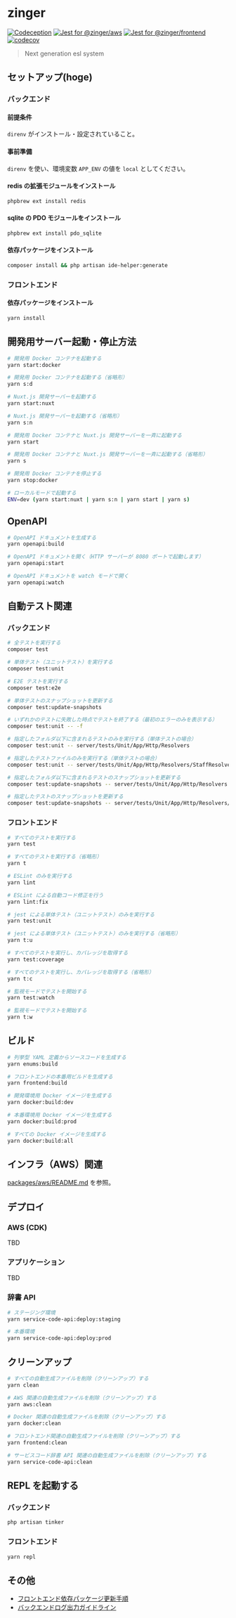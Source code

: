 # zinger

[![Codeception](https://github.com/eustylelab/zinger/actions/workflows/codeception.yaml/badge.svg)](https://github.com/eustylelab/zinger/actions/workflows/codeception.yaml)
[![Jest for @zinger/aws](https://github.com/eustylelab/zinger/actions/workflows/jest-aws.yaml/badge.svg)](https://github.com/eustylelab/zinger/actions/workflows/jest-aws.yaml)
[![Jest for @zinger/frontend](https://github.com/eustylelab/zinger/actions/workflows/jest-frontend.yaml/badge.svg)](https://github.com/eustylelab/zinger/actions/workflows/jest-frontend.yaml)
[![codecov](https://codecov.io/gh/eustylelab/zinger/branch/main/graph/badge.svg?token=BULTTYUFEW)](https://codecov.io/gh/eustylelab/zinger)

> Next generation esl system

## セットアップ(hoge)

### バックエンド

#### 前提条件

`direnv` がインストール・設定されていること。

#### 事前準備

`direnv` を使い、環境変数 `APP_ENV` の値を `local` としてください。

#### redis の拡張モジュールをインストール

```bash
phpbrew ext install redis
```

#### sqlite の PDO モジュールをインストール

```bash
phpbrew ext install pdo_sqlite
```

#### 依存パッケージをインストール

```bash
composer install && php artisan ide-helper:generate
```

### フロントエンド

#### 依存パッケージをインストール

```bash
yarn install
```

## 開発用サーバー起動・停止方法

```bash
# 開発用 Docker コンテナを起動する
yarn start:docker

# 開発用 Docker コンテナを起動する（省略形）
yarn s:d

# Nuxt.js 開発サーバーを起動する
yarn start:nuxt

# Nuxt.js 開発サーバーを起動する（省略形）
yarn s:n

# 開発用 Docker コンテナと Nuxt.js 開発サーバーを一斉に起動する
yarn start

# 開発用 Docker コンテナと Nuxt.js 開発サーバーを一斉に起動する（省略形）
yarn s

# 開発用 Docker コンテナを停止する
yarn stop:docker

# ローカルモードで起動する
ENV=dev (yarn start:nuxt | yarn s:n | yarn start | yarn s)
```

## OpenAPI

```bash
# OpenAPI ドキュメントを生成する
yarn openapi:build

# OpenAPI ドキュメントを開く（HTTP サーバーが 8080 ポートで起動します）
yarn openapi:start

# OpenAPI ドキュメントを watch モードで開く
yarn openapi:watch
```

## 自動テスト関連

### バックエンド

```bash
# 全テストを実行する
composer test

# 単体テスト（ユニットテスト）を実行する
composer test:unit

# E2E テストを実行する
composer test:e2e

# 単体テストのスナップショットを更新する
composer test:update-snapshots

# いずれかのテストに失敗した時点でテストを終了する（最初のエラーのみを表示する）
composer test:unit -- -f

# 指定したフォルダ以下に含まれるテストのみを実行する（単体テストの場合）
composer test:unit -- server/tests/Unit/App/Http/Resolvers

# 指定したテストファイルのみを実行する（単体テストの場合）
composer test:unit -- server/tests/Unit/App/Http/Resolvers/StaffResolverImplTest.php

# 指定したフォルダ以下に含まれるテストのスナップショットを更新する
composer test:update-snapshots -- server/tests/Unit/App/Http/Resolvers

# 指定したテストのスナップショットを更新する
composer test:update-snapshots -- server/tests/Unit/App/Http/Resolvers/StaffResolverImplTest.php
```

### フロントエンド

```bash
# すべてのテストを実行する
yarn test

# すべてのテストを実行する（省略形）
yarn t

# ESLint のみを実行する
yarn lint

# ESLint による自動コード修正を行う
yarn lint:fix

# jest による単体テスト（ユニットテスト）のみを実行する
yarn test:unit

# jest による単体テスト（ユニットテスト）のみを実行する（省略形）
yarn t:u

# すべてのテストを実行し、カバレッジを取得する
yarn test:coverage

# すべてのテストを実行し、カバレッジを取得する（省略形）
yarn t:c

# 監視モードでテストを開始する
yarn test:watch

# 監視モードでテストを開始する
yarn t:w
```

## ビルド

```bash
# 列挙型 YAML 定義からソースコードを生成する
yarn enums:build

# フロントエンドの本番用ビルドを生成する
yarn frontend:build

# 開発環境用 Docker イメージを生成する
yarn docker:build:dev

# 本番環境用 Docker イメージを生成する
yarn docker:build:prod

# すべての Docker イメージを生成する
yarn docker:build:all
```

## インフラ（AWS）関連

[packages/aws/README.md](./packages/aws/README.md) を参照。

## デプロイ

### AWS (CDK)

TBD

### アプリケーション

TBD

### 辞書 API

```bash
# ステージング環境
yarn service-code-api:deploy:staging

# 本番環境
yarn service-code-api:deploy:prod
```

## クリーンアップ

```bash
# すべての自動生成ファイルを削除（クリーンアップ）する
yarn clean

# AWS 関連の自動生成ファイルを削除（クリーンアップ）する
yarn aws:clean

# Docker 関連の自動生成ファイルを削除（クリーンアップ）する
yarn docker:clean

# フロントエンド関連の自動生成ファイルを削除（クリーンアップ）する
yarn frontend:clean

# サービスコード辞書 API 関連の自動生成ファイルを削除（クリーンアップ）する
yarn service-code-api:clean
```

## REPL を起動する

### バックエンド

```bash
php artisan tinker
```

### フロントエンド

```bash
yarn repl
```

## その他

- [フロントエンド依存パッケージ更新手順](./docs/how-to-upgrade-frontend-dependencies.md)
- [バックエンドログ出力ガイドライン](./docs/logging-guideline.md)
